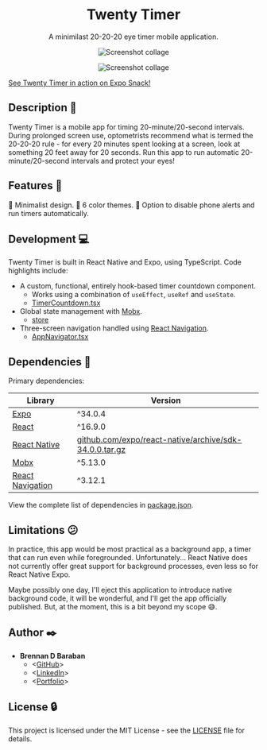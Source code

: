 <h1 align="center">Twenty Timer</h1>
<p align="center">
  A minimilast 20-20-20 eye timer mobile application.
</p>

<p align="center">
  <img src="https://github.com/bdbaraban/twenty_timer/blob/master/screenshots/collage.png"
   alt="Screenshot collage"
  />
</p>
<p align="center">
  <img src="https://github.com/bdbaraban/twenty_timer/blob/master/screenshots/collage2.png"
   alt="Screenshot collage"
  />
</p>

[See Twenty Timer in action on Expo Snack!](https://snack.expo.io/@bdbaraban/twenty-timer)

## Description :speech_balloon:

Twenty Timer is a mobile app for timing 20-minute/20-second intervals. During
prolonged screen use, optometrists recommend what is termed the 20-20-20 rule -
for every 20 minutes spent looking at a screen, look at something 20 feet
away for 20 seconds. Run this app to run automatic 20-minute/20-second intervals and
protect your eyes!

## Features :calling:

:blossom: Minimalist design.
:rainbow: 6 color themes.
:mobile_phone_off: Option to disable phone alerts and run timers automatically.

## Development :computer:

Twenty Timer is built in React Native and Expo, using TypeScript. Code highlights include:

- A custom, functional, entirely hook-based timer countdown component.
  - Works using a combination of `useEffect`, `useRef` and `useState`.
  - [TimerCountdown.tsx](./components/TimerCountdown.tsx)
- Global state management with [Mobx](https://mobx.js.org/).
  - [store](./store)
- Three-screen navigation handled using [React Navigation](https://reactnavigation.org/).
  - [AppNavigator.tsx](./AppNavigator.tsx)

## Dependencies :couple:

Primary dependencies:

| Library                                                  | Version                                                                                                                  |
| -------------------------------------------------------- | ------------------------------------------------------------------------------------------------------------------------ |
| [Expo](https://expo.io/)                                 | ^34.0.4                                                                                                                  |
| [React](https://reactjs.org/)                            | ^16.9.0                                                                                                                  |
| [React Native](https://facebook.github.io/react-native/) | [github.com/expo/react-native/archive/sdk-34.0.0.tar.gz](https://github.com/expo/react-native/archive/sdk-34.0.0.tar.gz) |
| [Mobx](https://mobx.js.org/)                             | ^5.13.0                                                                                                                  |
| [React Navigation](https://reactnavigation.org/)         | ^3.12.1                                                                                                                  |

View the complete list of dependencies in [package.json](./package.json).

## Limitations :confused:

In practice, this app would be most practical as a background app, a timer that can run even while foregrounded. Unfortunately... React Native does not currently offer great support for background processes, even less so for React Native Expo.

Maybe possibly one day, I'll eject this application to introduce native background code, it will be wonderful, and I'll get the app officially published. But, at the moment, this is a bit beyond my scope :sweat_smile:.

## Author :black_nib:

- **Brennan D Baraban**
  - <[GitHub](https://github.com/bdbaraban)>
  - <[LinkedIn](https://linkedin.com/in/bdbaraban)>
  - <[Portfolio](https://bdov.dev)>

## License :lock:

This project is licensed under the MIT License - see the [LICENSE](./LICENSE) file for details.
